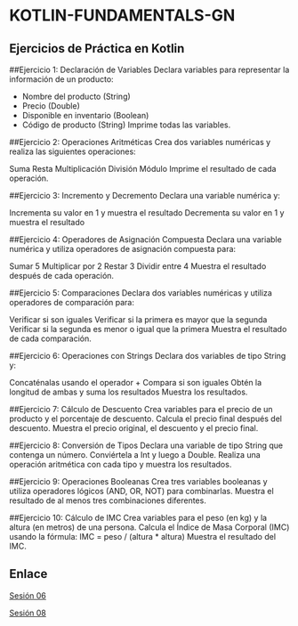 # KOTLIN-FUNDAMENTALS-GN

## Ejercicios de Práctica en Kotlin

##Ejercicio 1: Declaración de Variables
Declara variables para representar la información de un producto:

* Nombre del producto (String)
* Precio (Double)
* Disponible en inventario (Boolean)
* Código de producto (String) Imprime todas las variables.

##Ejercicio 2: Operaciones Aritméticas
Crea dos variables numéricas y realiza las siguientes operaciones:

Suma Resta Multiplicación División Módulo Imprime el resultado de cada operación.

##Ejercicio 3: Incremento y Decremento
Declara una variable numérica y:

Incrementa su valor en 1 y muestra el resultado Decrementa su valor en 1 y muestra el resultado

##Ejercicio 4: Operadores de Asignación Compuesta
Declara una variable numérica y utiliza operadores de asignación compuesta para:

Sumar 5 Multiplicar por 2 Restar 3 Dividir entre 4 Muestra el resultado después de cada operación.

##Ejercicio 5: Comparaciones
Declara dos variables numéricas y utiliza operadores de comparación para:

Verificar si son iguales Verificar si la primera es mayor que la segunda Verificar si la segunda es menor o igual que la primera Muestra el resultado de cada comparación.

##Ejercicio 6: Operaciones con Strings
Declara dos variables de tipo String y:

Concaténalas usando el operador + Compara si son iguales Obtén la longitud de ambas y suma los resultados Muestra los resultados.

##Ejercicio 7: Cálculo de Descuento
Crea variables para el precio de un producto y el porcentaje de descuento. Calcula el precio final después del descuento. Muestra el precio original, el descuento y el precio final.

##Ejercicio 8: Conversión de Tipos
Declara una variable de tipo String que contenga un número. Conviértela a Int y luego a Double. Realiza una operación aritmética con cada tipo y muestra los resultados.

##Ejercicio 9: Operaciones Booleanas
Crea tres variables booleanas y utiliza operadores lógicos (AND, OR, NOT) para combinarlas. Muestra el resultado de al menos tres combinaciones diferentes.

##Ejercicio 10: Cálculo de IMC
Crea variables para el peso (en kg) y la altura (en metros) de una persona. Calcula el Índice de Masa Corporal (IMC) usando la fórmula: IMC = peso / (altura * altura) Muestra el resultado del IMC.



## Enlace

[Sesión 06](app/src/main/java/com/example/practicas)

[Sesión 08](app/src/main/res/layout/activity_main.xml)
